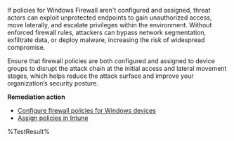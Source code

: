 If policies for Windows Firewall aren't configured and assigned, threat actors can exploit unprotected endpoints to gain unauthorized access, move laterally, and escalate privileges within the environment. Without enforced firewall rules, attackers can bypass network segmentation, exfiltrate data, or deploy malware, increasing the risk of widespread compromise.

Ensure that firewall policies are both configured and assigned to device groups to disrupt the attack chain at the initial access and lateral movement stages, which helps reduce the attack surface and improve your organization’s security posture.

**Remediation action**

- [Configure firewall policies for Windows devices](https://learn.microsoft.com/intune/intune-service/protect/endpoint-security-firewall-policy?wt.mc_id=zerotrustrecommendations_automation_content_cnl_csasci)
- [Assign policies in Intune](https://learn.microsoft.com/intune/intune-service/configuration/device-profile-assign?wt.mc_id=zerotrustrecommendations_automation_content_cnl_csasci)
<!--- Results --->
%TestResult%

